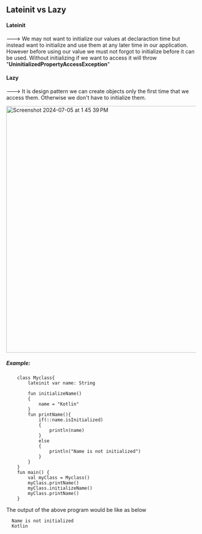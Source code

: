 ## Lateinit vs Lazy

#### Lateinit 

---> We may not want to initialize our values at declaraction time but instead want to initialize and use them at any later time in our application. However before using our value we must not forgot to initialize before it can be used. Without initializing if we want to access it will throw "**UninitializedPropertyAccessException**"

#### Lazy

---> It is design pattern we can create objects only the first time that we access them. Otherwise we don't have to initialize them.

<img width="657" alt="Screenshot 2024-07-05 at 1 45 39 PM" src="https://github.com/mkathiravan/Android-Notes/assets/39657409/91f68011-99b7-4d78-aff2-7a3605057f4b">


##### Example:

        class Myclass{
            lateinit var name: String
            
            fun initializeName()
            {
                name = "Kotlin"
            }
            fun printName(){
                if(::name.isInitialized)
                {
                    println(name)
                }
                else
                {
                    println("Name is not initialized")
                }
            }
        }
        fun main() {
            val myClass = Myclass()
            myClass.printName()
            myClass.initializeName()
            myClass.printName()
        }

The output of the above program would be like as below

      Name is not initialized
      Kotlin
        

